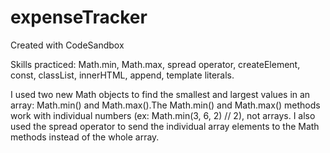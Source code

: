# expenseTracker
Created with CodeSandbox

Skills practiced: Math.min, Math.max, spread operator, createElement, const, classList, innerHTML, append, template literals.

I used two new Math objects to find the smallest and largest values in an array: Math.min() and Math.max().The Math.min() and Math.max() methods work with individual numbers (ex: Math.min(3, 6, 2) // 2), not arrays. I also used the spread operator to send the individual array elements to the Math methods instead of the whole array.
